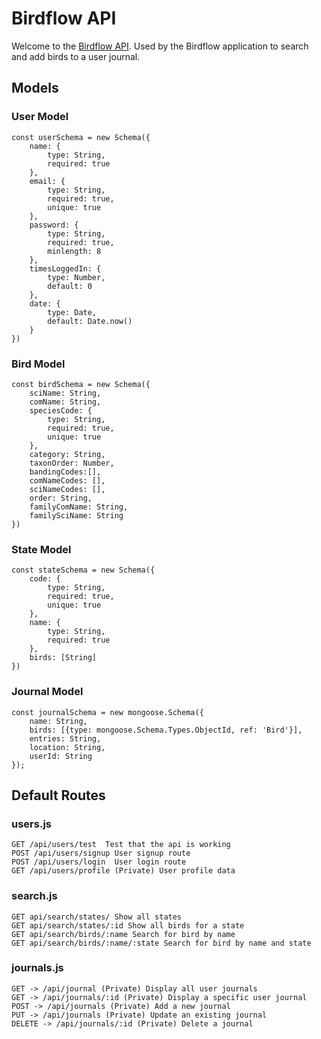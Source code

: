 #  Birdflow API

Welcome to the [Birdflow API](https://birdflow-backend.herokuapp.com/). Used by the Birdflow application to search and add birds to a user journal.
## Models

### User Model
```
const userSchema = new Schema({
    name: {
        type: String,
        required: true
    },
    email: {
        type: String,
        required: true,
        unique: true
    },
    password: {
        type: String,
        required: true,
        minlength: 8
    },
    timesLoggedIn: {
        type: Number,
        default: 0
    },
    date: {
        type: Date,
        default: Date.now()
    }
})
```

### Bird Model
```
const birdSchema = new Schema({
    sciName: String,
    comName: String,
    speciesCode: {
        type: String,
        required: true,
        unique: true
    },
    category: String,
    taxonOrder: Number,
    bandingCodes:[],
    comNameCodes: [],
    sciNameCodes: [],
    order: String,
    familyComName: String,
    familySciName: String
})
```

### State Model
```
const stateSchema = new Schema({
    code: {
        type: String,
        required: true,
        unique: true
    },
    name: {
        type: String,
        required: true
    },
    birds: [String]
})
```

### Journal Model
```
const journalSchema = new mongoose.Schema({
    name: String,
    birds: [{type: mongoose.Schema.Types.ObjectId, ref: 'Bird'}],
    entries: String,
    location: String,
    userId: String
});
```

## Default Routes

### users.js
```
GET /api/users/test  Test that the api is working
POST /api/users/signup User signup route
POST /api/users/login  User login route
GET /api/users/profile (Private) User profile data
```

### search.js
```
GET api/search/states/ Show all states
GET api/search/states/:id Show all birds for a state
GET api/search/birds/:name Search for bird by name
GET api/search/birds/:name/:state Search for bird by name and state
```

### journals.js
```
GET -> /api/journal (Private) Display all user journals
GET -> /api/journals/:id (Private) Display a specific user journal
POST -> /api/journals (Private) Add a new journal
PUT -> /api/journals (Private) Update an existing journal
DELETE -> /api/journals/:id (Private) Delete a journal
```
